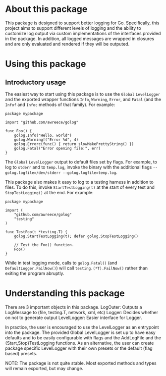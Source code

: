 About this package
==================

This package is designed to support better logging for Go. Specifically, this
project aims to support different levels of logging and the ability to
customize log output via custom implementations of the interfaces provided in
the package. In addition, all logged messages are wrapped in closures and are
only evaluated and rendered if they will be outputed.

Using this package
==================

Introductory usage
------------------

The easiest way to start using this package is to use the `Global` 
`LevelLogger` and the exported wrapper functions `Info`, `Warning`, `Error`, 
and `Fatal` (and the `Infof` and `Infoc` methods of that family). For example:

	package mypackage

	import "github.com/awreece/golog"

	func Foo() {
		golog.Info("Hello, world")
		golog.Warningf("Error %d", 4)
		golog.Errorc(func() { return slowMakePrettyString() })
		golog.Fatal("Error opening file:", err)
	}

The `Global` `LevelLogger` output to default files set by flags. For example,
to log to `stderr` and to `temp.log`, invoke the binary with the additional
flags `--golog.logfile=/dev/stderr --golog.logfile=temp.log`.

This package also makes it easy to log to a testing harness in addition to
files. To do this, invoke `StartTestLogging(t)` at the start of every test
and `StopTestLogging()` at the end. For example:
	
	package mypackage
	
	import (
		"github.com/awreece/golog"
		"testing"
	)

	func TestFoo(t *testing.T) {
		golog.StartTestLogging(t); defer golog.StopTestLogging()

		// Test the Foo() function.
		Foo()
	}

While in test logging mode, calls to `golog.Fatal()` (and
`DefaultLogger.FailNow()`) will call `testing.(*T).FailNow()` rather than
exiting the program abruptly.

Understanding this package
==========================

There are 3 important objects in this package.
	LogOuter: Outputs a LogMessage to (file, testing.T, network, xml, etc)
	Logger: Decides whether on not to generate output
	LevelLogger: Easier interface for Logger.

In practice, the user is encouraged to use the LevelLogger as an entrypoint into
the package. The provided Global LevelLogger is set up to have easy defaults
and to be easily configurable with flags and the AddLogFile and the
{Start,Stop}TestLogging functions. As an alternative, the user can create
package specific LevelLogger with their own presets or the default (flag based)
presets.

NOTE: The package is not quite stable. Most exported methods and types will
remain exported, but may change.
